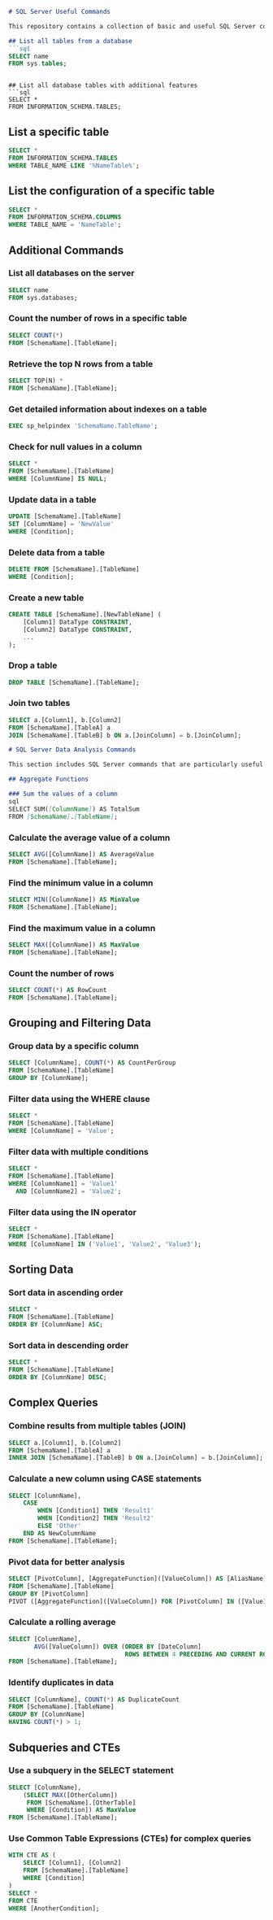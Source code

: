 ```markdown
# SQL Server Useful Commands

This repository contains a collection of basic and useful SQL Server commands to help you manage databases effectively.

## List all tables from a database
```sql
SELECT name 
FROM sys.tables;
```
```

## List all database tables with additional features
```sql
SELECT * 
FROM INFORMATION_SCHEMA.TABLES;
```

## List a specific table
```sql
SELECT * 
FROM INFORMATION_SCHEMA.TABLES 
WHERE TABLE_NAME LIKE '%NameTable%';
```

## List the configuration of a specific table
```sql
SELECT * 
FROM INFORMATION_SCHEMA.COLUMNS 
WHERE TABLE_NAME = 'NameTable';
```

## Additional Commands

### List all databases on the server
```sql
SELECT name 
FROM sys.databases;
```

### Count the number of rows in a specific table
```sql
SELECT COUNT(*) 
FROM [SchemaName].[TableName];
```

### Retrieve the top N rows from a table
```sql
SELECT TOP(N) * 
FROM [SchemaName].[TableName];
```

### Get detailed information about indexes on a table
```sql
EXEC sp_helpindex 'SchemaName.TableName';
```

### Check for null values in a column
```sql
SELECT * 
FROM [SchemaName].[TableName] 
WHERE [ColumnName] IS NULL;
```

### Update data in a table
```sql
UPDATE [SchemaName].[TableName] 
SET [ColumnName] = 'NewValue' 
WHERE [Condition];
```

### Delete data from a table
```sql
DELETE FROM [SchemaName].[TableName] 
WHERE [Condition];
```

### Create a new table
```sql
CREATE TABLE [SchemaName].[NewTableName] (
    [Column1] DataType CONSTRAINT,
    [Column2] DataType CONSTRAINT,
    ...
);
```

### Drop a table
```sql
DROP TABLE [SchemaName].[TableName];
```

### Join two tables
```sql
SELECT a.[Column1], b.[Column2] 
FROM [SchemaName].[TableA] a
JOIN [SchemaName].[TableB] b ON a.[JoinColumn] = b.[JoinColumn];
```

```markdown
# SQL Server Data Analysis Commands

This section includes SQL Server commands that are particularly useful for data analysis, allowing you to summarize, aggregate, and manipulate data effectively.

## Aggregate Functions

### Sum the values of a column
sql
SELECT SUM([ColumnName]) AS TotalSum 
FROM [SchemaName].[TableName];
```

### Calculate the average value of a column
```sql
SELECT AVG([ColumnName]) AS AverageValue 
FROM [SchemaName].[TableName];
```

### Find the minimum value in a column
```sql
SELECT MIN([ColumnName]) AS MinValue 
FROM [SchemaName].[TableName];
```

### Find the maximum value in a column
```sql
SELECT MAX([ColumnName]) AS MaxValue 
FROM [SchemaName].[TableName];
```

### Count the number of rows
```sql
SELECT COUNT(*) AS RowCount 
FROM [SchemaName].[TableName];
```

## Grouping and Filtering Data

### Group data by a specific column
```sql
SELECT [ColumnName], COUNT(*) AS CountPerGroup 
FROM [SchemaName].[TableName]
GROUP BY [ColumnName];
```

### Filter data using the WHERE clause
```sql
SELECT * 
FROM [SchemaName].[TableName] 
WHERE [ColumnName] = 'Value';
```

### Filter data with multiple conditions
```sql
SELECT * 
FROM [SchemaName].[TableName] 
WHERE [ColumnName1] = 'Value1' 
  AND [ColumnName2] = 'Value2';
```

### Filter data using the IN operator
```sql
SELECT * 
FROM [SchemaName].[TableName] 
WHERE [ColumnName] IN ('Value1', 'Value2', 'Value3');
```

## Sorting Data

### Sort data in ascending order
```sql
SELECT * 
FROM [SchemaName].[TableName] 
ORDER BY [ColumnName] ASC;
```

### Sort data in descending order
```sql
SELECT * 
FROM [SchemaName].[TableName] 
ORDER BY [ColumnName] DESC;
```

## Complex Queries

### Combine results from multiple tables (JOIN)
```sql
SELECT a.[Column1], b.[Column2] 
FROM [SchemaName].[TableA] a
INNER JOIN [SchemaName].[TableB] b ON a.[JoinColumn] = b.[JoinColumn];
```

### Calculate a new column using CASE statements
```sql
SELECT [ColumnName],
    CASE 
        WHEN [Condition1] THEN 'Result1'
        WHEN [Condition2] THEN 'Result2'
        ELSE 'Other'
    END AS NewColumnName
FROM [SchemaName].[TableName];
```

### Pivot data for better analysis
```sql
SELECT [PivotColumn], [AggregateFunction]([ValueColumn]) AS [AliasName]
FROM [SchemaName].[TableName]
GROUP BY [PivotColumn]
PIVOT ([AggregateFunction]([ValueColumn]) FOR [PivotColumn] IN ([Value1], [Value2], [Value3]));
```

### Calculate a rolling average
```sql
SELECT [ColumnName], 
       AVG([ValueColumn]) OVER (ORDER BY [DateColumn] 
                                ROWS BETWEEN 4 PRECEDING AND CURRENT ROW) AS RollingAvg
FROM [SchemaName].[TableName];
```

### Identify duplicates in data
```sql
SELECT [ColumnName], COUNT(*) AS DuplicateCount
FROM [SchemaName].[TableName]
GROUP BY [ColumnName]
HAVING COUNT(*) > 1;
```

## Subqueries and CTEs

### Use a subquery in the SELECT statement
```sql
SELECT [ColumnName],
    (SELECT MAX([OtherColumn]) 
     FROM [SchemaName].[OtherTable] 
     WHERE [Condition]) AS MaxValue
FROM [SchemaName].[TableName];
```

### Use Common Table Expressions (CTEs) for complex queries
```sql
WITH CTE AS (
    SELECT [Column1], [Column2]
    FROM [SchemaName].[TableName]
    WHERE [Condition]
)
SELECT * 
FROM CTE
WHERE [AnotherCondition];
```

